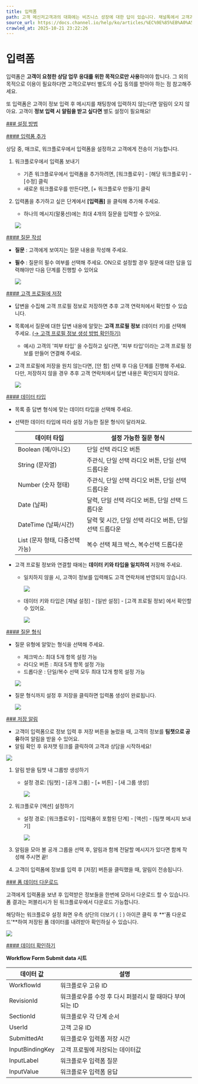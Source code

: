 ```yaml
---
title: 입력폼
path: 고객 메신저고객과의 대화에는 비즈니스 성장에 대한 답이 있습니다. 채널톡에서 고객과 대화하는 방법에 대해 확인해보세요.7개의 아티클 > 입력폼입력폼(Form)을 활용해 웹사이트에서 쉽게 잠재 고객을 획득하고, 이 고객정보를 고객 연락처로 저장해 통합 관리할 수 있습니다.
source_url: https://docs.channel.io/help/ko/articles/%EC%9E%85%EB%A0%A5%ED%8F%BC-6e4fd112
crawled_at: 2025-10-21 23:22:26
---
```


# 입력폼

입력폼은 **고객이 요청한 상담 업무 응대를 위한 목적으로만 사용**하여야 합니다. 그 외의 목적으로 이용이 필요하다면 고객으로부터 별도의 수집 동의를 받아야 하는 점 참고해주세요.

또 입력폼은 고객이 정보 입력 후 메시지를 채팅창에 입력하지 않는다면 알림이 오지 않아요. 고객이 **정보 입력 시 알림을 받고 싶다면** 별도 설정이 필요해요!

[### 설정 방법](#설정-방법)

[#### 입력폼 추가](#입력폼-추가)

상담 중, 매크로, 워크플로우에서 입력폼을 설정하고 고객에게 전송이 가능합니다.

1. 워크플로우에서 입력폼 보내기

   * 기존 워크플로우에서 입력폼을 추가하려면, [워크플로우] - [해당 워크플로우] - [수정] 클릭
   * 새로운 워크플로우를 만든다면, [+ 워크플로우 만들기] 클릭

2. 입력폼을 추가하고 싶은 단계에서 **[입력폼]** 을 클릭해 추가해 주세요.

   * 하나의 메시지(말풍선)에는 최대 4개의 질문을 입력할 수 있어요.

   ![](https://cf.channel.io/document/spaces/6/usermedia/6697d0dc19a50e71ad6c)

[#### 질문 작성](#질문-작성)

* **질문** : 고객에게 보여지는 질문 내용을 작성해 주세요.
* **필수** : 질문의 필수 여부를 선택해 주세요. ON으로 설정할 경우 질문에 대한 답을 입력해야만 다음 단계를 진행할 수 있어요

  ![](https://cf.channel.io/document/spaces/6/articles/83/revisions/244/usermedia/662b0f8d6f2d9658d09f)

[#### 고객 프로필에 저장](#고객-프로필에-저장)

* 답변을 수집해 고객 프로필 정보로 저장하면 추후 고객 연락처에서 확인할 수 있습니다.
* 목록에서 질문에 대한 답변 내용에 알맞는 **고객 프로필 정보** (데이터 키)를 선택해 주세요. [(→ 고객 프로필 정보 생성 방법 확인하기)](https://docs.channel.io/help/ko/articles/70732795)

  * 예시) 고객의 '피부 타입' 을 수집하고 싶다면, '피부 타입'이라는 고객 프로필 정보를 만들어 연결해 주세요.
* 고객 프로필에 저장을 원치 않는다면, [안 함] 선택 후 다음 단계를 진행해 주세요. 다만, 저장하지 않을 경우 추후 고객 연락처에서 답변 내용은 확인되지 않아요.

  ![](https://cf.channel.io/document/spaces/6/articles/83/revisions/244/usermedia/662b0f8d9a5884786757)

[#### 데이터 타입](#데이터-타입)

* 목록 중 답변 형식에 맞는 데이터 타입을 선택해 주세요.
* 선택한 데이터 타입에 따라 설정 가능한 질문 형식이 달라져요.

  | 데이터 타입 | 설정 가능한 질문 형식 |
  | --- | --- |
  | Boolean (예/아니오) | 단일 선택 라디오 버튼 |
  | String (문자열) | 주관식, 단일 선택 라디오 버튼, 단일 선택 드롭다운 |
  | Number (숫자 형태) | 주관식, 단일 선택 라디오 버튼, 단일 선택 드롭다운 |
  | Date (날짜) | 달력, 단일 선택 라디오 버튼, 단일 선택 드롭다운 |
  | DateTime (날짜/시간) | 달력 및 시간, 단일 선택 라디오 버튼, 단일 선택 드롭다운 |
  | List (문자 형태, 다중선택 가능) | 복수 선택 체크 박스, 복수선택 드롭다운 |

* 고객 프로필 정보와 연결할 때에는 **데이터 키와 타입을 일치하여** 저장해 주세요.

  * 일치하지 않을 시, 고객이 정보를 입력해도 고객 연락처에 반영되지 않습니다.

    ![](https://cf.channel.io/document/spaces/6/articles/83/revisions/244/usermedia/662b0f8de612850e770e)
  * 데이터 키와 타입은 [채널 설정] - [일반 설정] - [고객 프로필 정보] 에서 확인할 수 있어요.

    ![](https://cf.channel.io/document/spaces/6/articles/83/revisions/244/usermedia/662b0f8e2fbbbaea9d12)

[#### 질문 형식](#질문-형식)

* 질문 유형에 알맞는 형식을 선택해 주세요.

  * 체크박스: 최대 5개 항목 설정 가능
  * 라디오 버튼 : 최대 5개 항목 설정 가능
  * 드롭다운 : 단일/복수 선택 모두 최대 12개 항목 설정 가능

  ![](https://cf.channel.io/document/spaces/6/articles/83/revisions/244/usermedia/662b0f8e6cb976b04890)
* 질문 형식까지 설정 후 저장을 클릭하면 입력폼 생성이 완료됩니다.

  ![](https://cf.channel.io/document/spaces/6/articles/83/revisions/244/usermedia/662b0f8eb0e12d995c64)

[### 저장 알림](#저장-알림)

* 고객이 입력폼으로 정보 입력 후 저장 버튼을 눌렀을 때, 고객의 정보를 **팀챗으로 공유**하여 알림을 받을 수 있어요.
* 알림 확인 후 유저챗 링크를 클릭하여 고객과 상담을 시작하세요!

![](https://cf.channel.io/document/spaces/6/articles/83/revisions/244/usermedia/662b0f8ed575477fcd1b)

1. 알림 받을 팀챗 내 그룹방 생성하기

   * 설정 경로: [팀챗] - [공개 그룹] - [+ 버튼] - [새 그룹 생성]

     ![](https://cf.channel.io/document/spaces/6/articles/83/revisions/244/usermedia/662b0f8f18132365c29c)

2. 워크플로우 [액션] 설정하기

   * 설정 경로: [워크플로우] - [입력폼이 포함된 단계] - [액션] - [팀챗 메시지 보내기]

     ![](https://cf.channel.io/document/spaces/6/usermedia/6697d1c71684b63c09ee)

3. 알림을 모아 볼 공개 그룹을 선택 후, 알림과 함께 전달할 메시지가 있다면 함께 작성해 주시면 끝!
4. 고객이 입력폼에 정보를 입력 후 [저장] 버튼을 클릭했을 때, 알림이 전송됩니다.

[### 폼 데이터 다운로드](#폼-데이터-다운로드)

고객에게 입력폼을 보낸 후 입력받은 정보들을 한번에 모아서 다운로드 할 수 있습니다. 폼 결과는 퍼블리시가 된 워크플로우에서 다운로드 가능합니다.

해당하는 워크플로우 설정 화면 우측 상단의 더보기 (**⋮**) 아이콘 클릭 후 **'폼 다운로드'**하여 저장된 폼 데이터를 내려받아 확인하실 수 있습니다.

![](https://cf.channel.io/document/spaces/6/articles/17545/revisions/290320/usermedia/681b49b49c3ccac14264)

[#### 데이터 확인하기](#데이터-확인하기)

**Workflow Form Submit data 시트**

| 데이터 값 | 설명 |
| --- | --- |
| WorkflowId | 워크플로우 고유 ID |
| RevisionId | 워크플로우를 수정 후 다시 퍼블리시 할 때마다 부여되는 ID |
| SectionId | 워크플로우 각 단계 순서 |
| UserId | 고객 고유 ID |
| SubmittedAt | 워크플로우 입력폼 저장 시간 |
| InputBindingKey | 고객 프로필에 저장되는 데이터값 |
| InputLabel | 워크플로우 입력폼 질문 |
| InputValue | 워크플로우 입력폼 응답 |